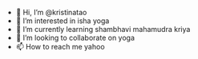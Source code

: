 - 👋 Hi, I’m @kristinatao
- 👀 I’m interested in isha yoga
- 🌱 I’m currently learning shambhavi mahamudra kriya
- 💞️ I’m looking to collaborate on yoga
- 📫 How to reach me yahoo

<!---
kristinatao/kristinatao is a ✨ special ✨ repository because its `README.md` (this file) appears on your GitHub profile.
You can click the Preview link to take a look at your changes.
--->
